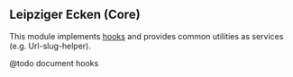  ## Leipziger Ecken (Core)

This module implements [hooks](https://www.drupal.org/docs/creating-custom-modules/understanding-hooks) and provides common utilities as services (e.g. Url-slug-helper).

@todo document hooks
